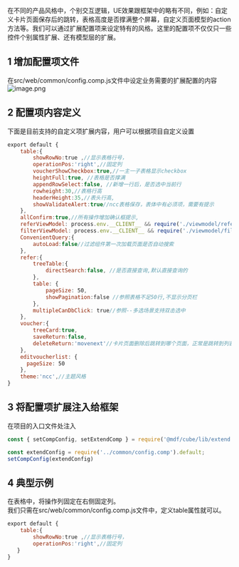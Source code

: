 在不同的产品风格中，个别交互逻辑，UE效果跟框架中的略有不同，例如：自定义卡片页面保存后的跳转，表格高度是否撑满整个屏幕，自定义页面模型的action方法等。我们可以通过扩展配置项来设定特有的风格。这里的配置项不仅仅只一些控件个别属性扩展、还有模型层的扩展。
<a name="oPP9Z"></a>
## 1 增加配置项文件
在src/web/common/config.comp.js文件中设定业务需要的扩展配置的内容<br />![image.png](http://design.yonyoucloud.com/static/yuque/0/2019/png/192681/1573628612540-88909fcb-3bfe-4e53-9c29-52dbd0194a3a.png#align=left&display=inline&height=239&name=image.png&originHeight=718&originWidth=684&size=62211&status=done&width=228)

<a name="m3XWo"></a>
## 2 配置项内容定义
下面是目前支持的自定义项扩展内容，用户可以根据项目自定义设置

```javascript
export default {
    table:{
        showRowNo:true ,//显示表格行号，
        operationPos:'right',//固定列
        voucherShowCheckbox:true,//一主一子表格显示checkbox
        heightFull:true, //表格是否撑满
        appendRowSelect:false, //新增一行后，是否选中当前行
        rowheight:30,//表格行高
        headerHeight:35,//表头行高,
        showValidateAlert:true//ncc表格保存，表体中有必须项，需要有提示
    },
    allConfirm:true,//所有操作增加确认框提示,
    referViewModel: process.env.__CLIENT__ && require('./viewmodel/referViewModel'),//参照model新的引用路径
    filterViewModel: process.env.__CLIENT__ && require('./viewmodel/filterViewModel'),//参照model新的引用路径
    ConvenientQuery:{
        autoLoad:false//过滤组件第一次加载页面是否自动搜索
    },
    refer:{
        treeTable:{
            directSearch:false, //是否直接查询,默认直接查询的
        },
        table: {
            pageSize: 50,
            showPagination:false //参照表格不足50行,不显示分页栏
        },
        multipleCanDbClick: true//参照--多选场景支持双击选中
    },
    voucher:{
        treeCard:true,
        saveReturn:false,
        deleteReturn:'movenext'//卡片页面删除后跳转到哪个页面，正常是跳转到列表页面，movenext跳转到下一条卡片，moveprev跳转到上一条卡片
    },
    editvoucherlist: {
      pageSize: 50
    },
    theme:'ncc',//主题风格
}

```

<a name="8rjPK"></a>
## 3 将配置项扩展注入给框架
在项目的入口文件处注入

```javascript
const { setCompConfig, setExtendComp } = require('@mdf/cube/lib/extend')

const extendConfig = require('../common/config.comp').default;
setCompConfig(extendConfig)
```
<a name="HzZZO"></a>
## 4 典型示例
在表格中，将操作列固定在右侧固定列。<br />我们只需在src/web/common/config.comp.js文件中，定义table属性就可以。

```javascript
export default {
    table:{
        showRowNo:true ,//显示表格行号，
        operationPos:'right',//固定列
   }
}

```